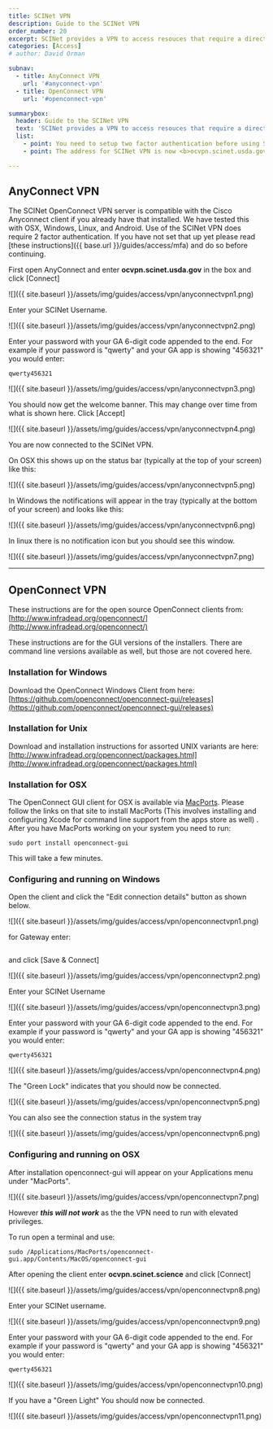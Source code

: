 ```yaml
---
title: SCINet VPN
description: Guide to the SCINet VPN
order_number: 20
excerpt: SCINet provides a VPN to access resouces that require a direct connection or a graphical interface and cannot be made public. <br>  Software is usually required to access the VPN.  We recommend Cisco AnyConnect if that is availbible, and OpenConnect if it is not.
categories: [Access]
# author: David Orman

subnav:
  - title: AnyConnect VPN
    url: '#anyconnect-vpn'
  - title: OpenConnect VPN
    url: '#openconnect-vpn'

summarybox:
  header: Guide to the SCINet VPN
  text: 'SCINet provides a VPN to access resouces that require a direct connection or a graphical interface and cannot be made public. <br>  Software is usually required to access the VPN.  We recommend Cisco AnyConnect if that is availbible, and OpenConnect if it is not.'
  list:
    - point: You need to setup two factor authentication before using SCINet VPN. <a href="guide/multifactor">Follow the instructions here.</a>
    - point: The address for SCINet VPN is now <b>ocvpn.scinet.usda.gov</b>

---
```





## AnyConnect VPN

The SCINet OpenConnect VPN server is compatible with the Cisco Anyconnect client if you already have that installed. We have tested this with OSX, Windows, Linux, and Android. Use of the SCINet VPN does require 2 factor authentication. If you have not set that up yet please read [these instructions]({{ base.url }}/guides/access/mfa) and do so before continuing.

First open AnyConnect and enter **ocvpn.scinet.usda.gov** in the box and click \[Connect\]

![]({{ site.baseurl }}/assets/img/guides/access/vpn/anyconnectvpn1.png)

Enter your SCINet Username.

![]({{ site.baseurl }}/assets/img/guides/access/vpn/anyconnectvpn2.png)

Enter your password with your GA 6-digit code appended to the end. For example if your password is "qwerty" and your GA app is showing "456321" you would enter:

```
qwerty456321
```

![]({{ site.baseurl }}/assets/img/guides/access/vpn/anyconnectvpn3.png)

You should now get the welcome banner. This may change over time from what is shown here. 
Click \[Accept\]

![]({{ site.baseurl }}/assets/img/guides/access/vpn/anyconnectvpn4.png)

You are now connected to the SCINet VPN.

On OSX this shows up on the status bar (typically at the top of your screen) like this:

![]({{ site.baseurl }}/assets/img/guides/access/vpn/anyconnectvpn5.png)

In Windows the notifications will appear in the tray (typically at the bottom of your screen) and looks like this:

![]({{ site.baseurl }}/assets/img/guides/access/vpn/anyconnectvpn6.png)

In linux there is no notification icon but you should see this window.

![]({{ site.baseurl }}/assets/img/guides/access/vpn/anyconnectvpn7.png)


---
## OpenConnect VPN

These instructions are for the open source OpenConnect clients from: [http://www.infradead.org/openconnect/](http://www.infradead.org/openconnect/)

These instructions are for the GUI versions of the installers. There are command line versions available as well, but those are not covered here.

### Installation for Windows

Download the OpenConnect Windows Client from here:
[https://github.com/openconnect/openconnect-gui/releases](https://github.com/openconnect/openconnect-gui/releases)

### Installation for Unix
Download and installation instructions for assorted UNIX variants are here:
[http://www.infradead.org/openconnect/packages.html](http://www.infradead.org/openconnect/packages.html)

### Installation for OSX

The OpenConnect GUI client for OSX is available via [MacPorts](https://www.macports.org/). Please follow the links on that site to install MacPorts (This involves installing and configuring Xcode for command line support from the apps store as well) . After you have MacPorts working on your system you need to run:

```
sudo port install openconnect-gui
```

This will take a few minutes.

### Configuring and running on Windows

Open the client and click the "Edit connection details" button as shown below.

![]({{ site.baseurl }}/assets/img/guides/access/vpn/openconnectvpn1.png)

for Gateway enter:


```https://ocvpn.scinet.usda.gov
```

and click [Save & Connect]

![]({{ site.baseurl }}/assets/img/guides/access/vpn/openconnectvpn2.png)

Enter your SCINet Username

![]({{ site.baseurl }}/assets/img/guides/access/vpn/openconnectvpn3.png)

Enter your password with your GA 6-digit code appended to the end. For example if your password is "qwerty" and your GA app is showing "456321" you would enter:

```
qwerty456321
```

![]({{ site.baseurl }}/assets/img/guides/access/vpn/openconnectvpn4.png)

The "Green Lock" indicates that you should now be connected.

![]({{ site.baseurl }}/assets/img/guides/access/vpn/openconnectvpn5.png)

You can also see the connection status in the system tray 

![]({{ site.baseurl }}/assets/img/guides/access/vpn/openconnectvpn6.png)

### Configuring and running on OSX

After installation openconnect-gui will appear on your Applications menu under "MacPorts". 

![]({{ site.baseurl }}/assets/img/guides/access/vpn/openconnectvpn7.png)

However ***this will not work*** as the the VPN need to run with elevated privileges.

To run open a terminal and use:

```
sudo /Applications/MacPorts/openconnect-gui.app/Contents/MacOS/openconnect-gui
```

After opening the client enter **ocvpn.scinet.science** and click \[Connect\]

![]({{ site.baseurl }}/assets/img/guides/access/vpn/openconnectvpn8.png)

Enter your SCINet username.

![]({{ site.baseurl }}/assets/img/guides/access/vpn/openconnectvpn9.png)

Enter your password with your GA 6-digit code appended to the end. For example if your password is "qwerty" and your GA app is showing "456321" you would enter:

```
qwerty456321
```

![]({{ site.baseurl }}/assets/img/guides/access/vpn/openconnectvpn10.png)

If you have a "Green Light" You should now be connected.  

![]({{ site.baseurl }}/assets/img/guides/access/vpn/openconnectvpn11.png)



